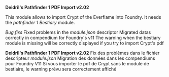 **Deidril's Pathfinder 1 PDF Import v2.02**

This module allows to import Crypt of the Everflame into Foundry.
It needs the *pathfinder 1 Bestiary* module.

*Bug fixs*
Fixed problems in the *module.json* descriptor
Migrated datas correctly in compendium for Foundry's v11
The warning when the bestiary module is missing will be correctly displayed if you try to import Crypt's pdf


**Deidril's Pathfinder 1 PDF Import v2.02**
Fix des problèmes dans le fichier descripteur *module.json*
Migration des données dans les compendiums pour Foundry V11
Si vous importer le pdf de Crypt sans le module de bestiaire, le warning prévu sera correctement affiché

